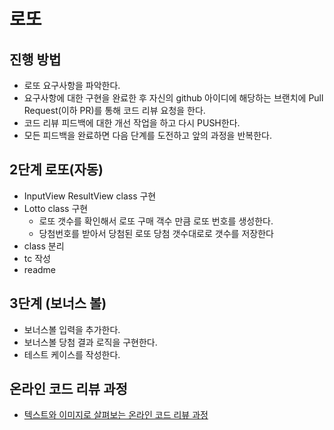 # 로또
## 진행 방법
* 로또 요구사항을 파악한다.
* 요구사항에 대한 구현을 완료한 후 자신의 github 아이디에 해당하는 브랜치에 Pull Request(이하 PR)를 통해 코드 리뷰 요청을 한다.
* 코드 리뷰 피드백에 대한 개선 작업을 하고 다시 PUSH한다.
* 모든 피드백을 완료하면 다음 단계를 도전하고 앞의 과정을 반복한다.

## 2단계 로또(자동)
* InputView ResultView class 구현
* Lotto class 구현
  * 로또 갯수를 확인해서 로또 구매 객수 만큼 로또 번호를 생성한다.
  * 당첨번호를 받아서 당첨된 로또 당첨 갯수대로로 갯수를 저장한다
* class 분리
* tc 작성
* readme 

## 3단계 (보너스 볼)
* 보너스볼 입력을 추가한다.
* 보너스볼 당첨 결과 로직을 구현한다.
* 테스트 케이스를 작성한다.

## 온라인 코드 리뷰 과정
* [텍스트와 이미지로 살펴보는 온라인 코드 리뷰 과정](https://github.com/next-step/nextstep-docs/tree/master/codereview)
